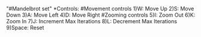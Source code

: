 "#Mandelbrot set"
*Controls:
	#Movement controls
	1)W: Move Up
	2)S: Move Down
	3)A: Move Left 
	4)D: Move Right
	#Zooming controls
	5)I: Zoom Out
	6)K: Zoom In
	7)J: Increment Max Iterations
	8)L: Decrement Max Iterations
	9)Space: Reset